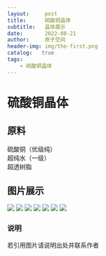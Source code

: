 ```yaml
---
layout:     post
title:      硫酸铜晶体
subtitle:   晶体展示
date:       2022-08-21
author:     原子空间
header-img: img/the-first.png
catalog:   true
tags:
    - 硫酸铜晶体
---
```

# 硫酸铜晶体
## 原料
硫酸铜（优级纯）</br>
超纯水（一级）</br>
超透树脂</br>

## 图片展示
![]({{site.baseurl}}/img/blue/1.jpg)
![]({{site.baseurl}}/img/blue/2.jpg)
![]({{site.baseurl}}/img/blue/3.jpg)
![]({{site.baseurl}}/img/blue/4.jpg)
![]({{site.baseurl}}/img/blue/5.jpg)
![]({{site.baseurl}}/img/blue/6.jpg)
![]({{site.baseurl}}/img/blue/7.jpg)

### 说明
若引用图片请说明出处并联系作者
